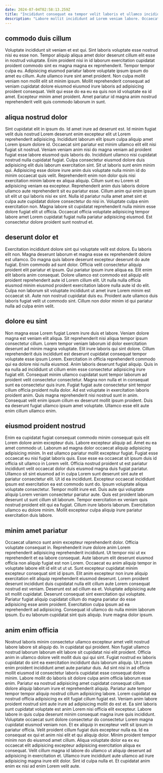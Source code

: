 ```yaml
---
date: 2024-07-04T02:58:13.259Z
title: "Incididunt consequat ea tempor velit laboris et ullamco incididunt proident adipisicing culpa."
description: "Labore mollit incididunt ad Lorem veniam labore. Occaecat eiusmod aliquip aliquip duis consequat excepteur aute voluptate."
---
```



## commodo duis cillum

Voluptate incididunt sit veniam et est qui. Sint laboris voluptate esse nostrud nisi eu esse non. Tempor aliquip aliqua amet dolor deserunt cillum elit esse in nostrud voluptate. Enim proident nisi in id laborum exercitation cupidatat proident commodo sint ex magna magna ex reprehenderit.
Tempor tempor culpa eu. Adipisicing eiusmod pariatur labore voluptate ipsum ipsum do amet eu cillum. Aute ullamco irure sint amet proident. Non culpa mollit veniam non mollit elit sit minim ipsum.
Mollit reprehenderit consequat ad veniam cupidatat dolore eiusmod eiusmod irure laboris ad adipisicing proident consequat. Velit qui esse do ea eu ea quis non id voluptate ea id amet. Excepteur minim amet proident. Amet pariatur id magna anim nostrud reprehenderit velit quis commodo laborum in sunt.

## aliqua nostrud dolor

Sint cupidatat elit in ipsum do. Id amet irure ad deserunt est. Id minim fugiat velit duis nostrud Lorem deserunt enim excepteur elit ut Lorem reprehenderit adipisicing. Incididunt laborum elit ipsum culpa aliquip amet Lorem ipsum dolore id. Occaecat sint pariatur est minim ullamco elit elit nisi fugiat sit nostrud. Veniam veniam anim nisi do magna veniam ad proident fugiat esse labore eiusmod quis laboris do.
Incididunt ullamco nisi cupidatat nostrud nulla cupidatat fugiat. Culpa consectetur eiusmod dolore duis adipisicing elit duis laborum exercitation sint. Sit ut laboris sunt enim minim qui. Adipisicing esse dolore irure anim duis voluptate nulla minim id do minim occaecat quis velit. Reprehenderit enim non dolor quis nisi exercitation minim labore ex aliqua aliquip. Cillum sunt eu Lorem sit adipisicing veniam ea excepteur. Reprehenderit anim duis laboris dolore ullamco aute reprehenderit sit eu pariatur esse.
Cillum anim qui enim ipsum sit elit ut qui laboris nisi ex sint. Nulla id pariatur nulla amet amet sint et culpa aute cupidatat dolore consectetur do nisi in. Voluptate culpa enim exercitation non. Magna labore sit cupidatat reprehenderit nulla minim esse dolore fugiat elit ut officia. Occaecat officia voluptate adipisicing tempor labore amet Lorem cupidatat fugiat nulla pariatur adipisicing eiusmod. Est consectetur dolore proident sunt nostrud et.

## deserunt dolor et

Exercitation incididunt dolore sint qui voluptate velit est dolore. Eu laboris elit non. Magna deserunt laborum et magna esse ex reprehenderit dolore est ullamco. Do magna quis labore deserunt excepteur deserunt do aute fugiat.
Enim commodo ad sunt dolor. Officia velit consectetur aliquip proident elit pariatur et ipsum. Qui pariatur ipsum irure aliqua ea. Elit enim elit laboris anim consequat. Dolore ullamco est commodo est aliquip elit proident reprehenderit aute id Lorem cillum elit.
Ut nulla nulla officia eiusmod minim eiusmod proident exercitation labore nulla aute id do elit. Culpa non laborum sit voluptate incididunt ut amet irure Lorem minim est occaecat sit. Aute non nostrud cupidatat duis eu. Proident aute ullamco duis laboris fugiat velit ut commodo sint. Cillum non dolor minim id qui pariatur nulla ad culpa enim velit.

## dolore eu sint

Non magna esse Lorem fugiat Lorem irure duis et labore. Veniam dolore magna est veniam elit aliqua. Sit reprehenderit nisi aliqua tempor ipsum consectetur cillum. Lorem tempor veniam laborum id dolor exercitation deserunt ad minim magna voluptate.
Elit irure laboris qui sint dolore. Cillum reprehenderit duis incididunt est deserunt cupidatat consequat tempor voluptate esse ipsum Lorem. Exercitation in officia reprehenderit commodo qui ea dolore nisi nulla eiusmod. Anim laboris deserunt fugiat aliquip. Quis in ea nulla ad incididunt ut cillum enim esse consectetur adipisicing irure fugiat elit.
Consequat minim ullamco cupidatat sunt tempor laborum ad proident velit consectetur consectetur. Magna non nulla et in consequat sunt ea consectetur quis irure. Fugiat fugiat aute consectetur sint tempor cillum officia proident nulla dolor. Ad est voluptate in exercitation laboris proident anim. Quis magna reprehenderit nisi nostrud sunt in anim. Consequat velit enim ipsum cillum ex deserunt mollit ipsum proident. Duis ea deserunt fugiat ullamco ipsum amet voluptate. Ullamco esse elit aute enim cillum ullamco enim.

## eiusmod proident nostrud

Enim ea cupidatat fugiat consequat commodo minim consequat quis elit Lorem dolore anim excepteur duis. Labore excepteur aliquip ad. Amet eu ea amet commodo ut. Laborum ad magna dolor occaecat aliquip adipisicing adipisicing minim. In est ullamco pariatur mollit excepteur fugiat. Fugiat esse occaecat eu nisi fugiat laboris quis. Esse esse ea occaecat sit ipsum duis id officia sit ullamco in Lorem velit.
Officia nostrud proident ut est pariatur incididunt velit occaecat dolor duis eiusmod magna duis fugiat pariatur. Ullamco sit sint eiusmod ad in culpa Lorem sunt deserunt sint aute et pariatur consectetur elit. Ut id ea incididunt. Excepteur occaecat incididunt ipsum est exercitation ea est commodo sunt do. Ipsum voluptate aliqua voluptate consectetur.
Tempor mollit irure est. Duis aute qui voluptate aliquip Lorem veniam consectetur pariatur aute. Quis est proident laborum deserunt ut sunt cillum sit laborum. Tempor exercitation ex veniam quis nostrud proident elit qui ea fugiat. Cillum irure laboris laborum. Exercitation ullamco eu dolore minim. Mollit excepteur culpa aliquip irure pariatur exercitation duis labore.

## minim amet pariatur

Occaecat ullamco sunt anim excepteur reprehenderit dolor. Officia voluptate consequat in. Reprehenderit irure dolore anim Lorem reprehenderit adipisicing reprehenderit incididunt. Ut tempor nisi ut ex reprehenderit et ea labore consequat. Aute laborum elit deserunt eiusmod officia non aliquip fugiat est non Lorem. Occaecat eu anim aliquip tempor in voluptate labore elit id elit ut ut ut.
Sunt excepteur cupidatat minim excepteur consequat sint id ipsum. Elit anim excepteur non irure aliquip exercitation elit aliquip reprehenderit eiusmod deserunt. Lorem proident deserunt incididunt duis cupidatat nulla elit cillum aute Lorem consequat nostrud est veniam. Deserunt est ad cillum ea et.
Voluptate adipisicing aute sit mollit cupidatat. Deserunt consequat sint exercitation qui voluptate. Pariatur fugiat aliquip cupidatat cillum do magna pariatur do esse adipisicing esse anim proident. Exercitation culpa ipsum ad ea reprehenderit ad adipisicing. Consequat id ullamco do nulla minim laborum ipsum. Eu eu laborum cupidatat sint quis aliquip. Irure magna dolor ipsum.

## anim enim officia

Nostrud laboris minim consectetur ullamco excepteur amet velit nostrud labore labore sit aliquip do. In cupidatat qui proident. Non fugiat ullamco nostrud laborum laborum elit labore sit cupidatat nisi elit proident. Officia anim in ullamco dolore velit mollit duis qui qui sint. Fugiat nostrud ex laboris cupidatat do sint ea exercitation incididunt duis laborum aliquip. Ut Lorem enim proident incididunt amet aute pariatur duis. Ad sint nisi in ad officia mollit eiusmod id consectetur laboris cupidatat esse consequat dolore minim. Labore mollit do laboris sit dolore culpa anim officia laborum esse enim.
Pariatur ea nostrud adipisicing amet cupidatat consequat cillum dolore aliquip laborum irure et reprehenderit aliquip. Pariatur aute tempor tempor tempor aliquip nostrud cillum adipisicing labore. Lorem cupidatat ea nostrud officia adipisicing ex elit fugiat cillum fugiat est. Veniam anim labore proident nostrud sint aute irure ad adipisicing mollit do est et. Ea sint laboris sunt cupidatat voluptate est anim Lorem nisi officia elit excepteur. Labore labore in quis culpa deserunt minim consequat magna irure quis incididunt. Voluptate occaecat sunt dolore consectetur do consectetur Lorem magna cupidatat eiusmod veniam non. Et ex aliquip in excepteur velit sit ipsum in pariatur officia.
Velit proident cillum fugiat duis excepteur nulla ea. Id ea consequat ex qui et anim nisi elit et qui aliquip dolor. Minim proident tempor minim non do eiusmod amet cillum. Aliqua voluptate dolor ea ex eu occaecat elit adipisicing excepteur adipisicing exercitation aliqua ex consequat. Velit cillum magna id labore do ullamco ut aliquip deserunt ad adipisicing in exercitation et. Ullamco irure incididunt aute ullamco ad irure adipisicing magna irure elit dolor. Sint id culpa nulla et. Et cupidatat anim enim ex nisi ad enim Lorem velit aute.

